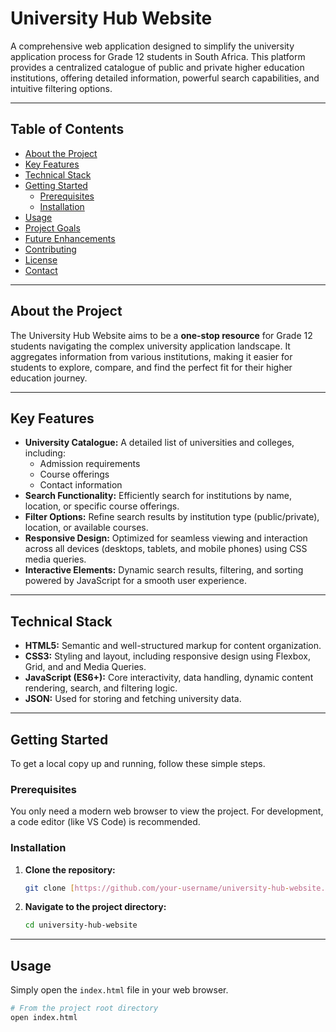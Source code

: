 # University Hub Website

A comprehensive web application designed to simplify the university application process for Grade 12 students in South Africa. This platform provides a centralized catalogue of public and private higher education institutions, offering detailed information, powerful search capabilities, and intuitive filtering options.

---

## Table of Contents

* [About the Project](#about-the-project)
* [Key Features](#key-features)
* [Technical Stack](#technical-stack)
* [Getting Started](#getting-started)
    * [Prerequisites](#prerequisites)
    * [Installation](#installation)
* [Usage](#usage)
* [Project Goals](#project-goals)
* [Future Enhancements](#future-enhancements)
* [Contributing](#contributing)
* [License](#license)
* [Contact](#contact)

---

## About the Project

The University Hub Website aims to be a **one-stop resource** for Grade 12 students navigating the complex university application landscape. It aggregates information from various institutions, making it easier for students to explore, compare, and find the perfect fit for their higher education journey.

---

## Key Features

* **University Catalogue:** A detailed list of universities and colleges, including:
    * Admission requirements
    * Course offerings
    * Contact information
* **Search Functionality:** Efficiently search for institutions by name, location, or specific course offerings.
* **Filter Options:** Refine search results by institution type (public/private), location, or available courses.
* **Responsive Design:** Optimized for seamless viewing and interaction across all devices (desktops, tablets, and mobile phones) using CSS media queries.
* **Interactive Elements:** Dynamic search results, filtering, and sorting powered by JavaScript for a smooth user experience.

---

## Technical Stack

* **HTML5:** Semantic and well-structured markup for content organization.
* **CSS3:** Styling and layout, including responsive design using Flexbox, Grid, and and Media Queries.
* **JavaScript (ES6+):** Core interactivity, data handling, dynamic content rendering, search, and filtering logic.
* **JSON:** Used for storing and fetching university data.

---

## Getting Started

To get a local copy up and running, follow these simple steps.

### Prerequisites

You only need a modern web browser to view the project. For development, a code editor (like VS Code) is recommended.

### Installation

1.  **Clone the repository:**
    ```bash
    git clone [https://github.com/your-username/university-hub-website.git](https://github.com/your-username/university-hub-website.git)
    ```
2.  **Navigate to the project directory:**
    ```bash
    cd university-hub-website
    ```

---

## Usage

Simply open the `index.html` file in your web browser.

```bash
# From the project root directory
open index.html
